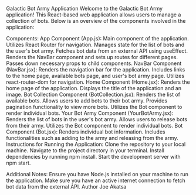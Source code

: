 Galactic Bot Army Application
Welcome to the Galactic Bot Army application! This React-based web application allows users to manage a collection of bots. Below is an overview of the components involved in the application:

Components:
App Component (App.js):
Main component of the application.
Utilizes React Router for navigation.
Manages state for the list of bots and the user's bot army.
Fetches bot data from an external API using useEffect.
Renders the NavBar component and sets up routes for different pages.
Passes down necessary props to child components.
NavBar Component (NavBar.jsx):
Renders the navigation bar for the application.
Includes links to the home page, available bots page, and user's bot army page.
Utilizes react-router-dom for navigation.
Home Component (Home.jsx):
Renders the home page of the application.
Displays the title of the application and an image.
Bot Collection Component (BotCollection.jsx):
Renders the list of available bots.
Allows users to add bots to their bot army.
Provides pagination functionality to view more bots.
Utilizes the Bot component to render individual bots.
Your Bot Army Component (YourBotArmy.jsx):
Renders the list of bots in the user's bot army.
Allows users to release bots from their army.
Utilizes the Bot component to render individual bots.
Bot Component (Bot.jsx):
Renders individual bot information.
Includes functionalities such as adding to the army and releasing from the army.
Instructions for Running the Application:
Clone the repository to your local machine.
Navigate to the project directory in your terminal.
Install dependencies by running npm install.
Start the development server with npm start.

Additional Notes:
Ensure you have Node.js installed on your machine to run the application.
Make sure you have an active internet connection to fetch bot data from the external API.
Author Joe Akatsa
